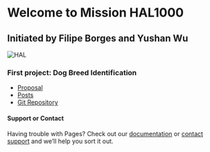 # **Welcome to Mission HAL1000**
## Initiated by Filipe Borges and Yushan Wu 
![HAL](~/images/HAL.jpg)

### First project: Dog Breed Identification
- [Proposal](~/docs/Proposal.md)
- [Posts](~/_posts)
- [Git Repository](https://github.com/VicWoo/HAL1000)



#### Support or Contact

Having trouble with Pages? Check out our [documentation](https://help.github.com/categories/github-pages-basics/) or [contact support](https://github.com/contact) and we’ll help you sort it out.
